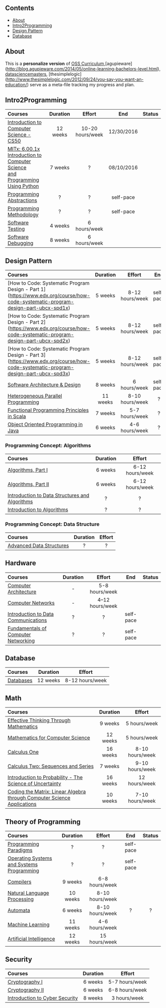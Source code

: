 
## Contents

- [About](#about)
- [Intro2Programming](#Intro2Programming)
- [Design Pattern](#Intro2Programming)
- [Database](#Intro2Programming)

## About

This is a **personalize version** of [OSS Curriculum](https://github.com/open-source-society/computer-science),[agupieware] (http://blog.agupieware.com/2014/05/online-learning-bachelors-level.html), [datasciencemasters](https://github.com/datasciencemasters/go), [thesimplelogic] (http://www.thesimplelogic.com/2012/09/24/you-say-you-want-an-education/) serve as a meta-file tracking my progress and plan.



## Intro2Programming 
Courses | Duration | Effort | End | Status
:-- | :--: | :--: | :--: | :--:
[Introduction to Computer Science - CS50](https://www.edx.org/course/introduction-computer-science-harvardx-cs50x#!)| 12 weeks | 10-20 hours/week | 12/30/2016
[ MITx: 6.00.1x Introduction to Computer Science </br>and Programming Using Python](https://courses.edx.org/courses/course-v1:MITx+6.00.1x_9+2T2016/courseware/Week_0/edx_introduction/) | 7 weeks | ? | 08/10/2016|
[Programming Abstractions](https://www.youtube.com/view_play_list?p=FE6E58F856038C69) | ? | ? | self-pace|
[Programming Methodology](https://www.youtube.com/playlist?list=PL84A56BC7F4A1F852) | ? | ? | self-pace|
[Software Testing](https://www.udacity.com/course/software-testing--cs258)| 4 weeks | 6 hours/week
[Software Debugging](https://www.udacity.com/course/software-debugging--cs259)| 8 weeks | 6 hours/week

## Design Pattern 
Courses | Duration | Effort | End | Status
:-- | :--: | :--: | :--: | :--:
[How to Code: Systematic Program Design - Part 1] (https://www.edx.org/course/how-code-systematic-program-design-part-ubcx-spd1x)| 5 weeks | 8-12 hours/week | self-pace
[How to Code: Systematic Program Design - Part 2] (https://www.edx.org/course/how-code-systematic-program-design-part-ubcx-spd2x)| 5 weeks | 8-12 hours/week | self-pace
[How to Code: Systematic Program Design - Part 3] (https://www.edx.org/course/how-code-systematic-program-design-part-ubcx-spd3x)| 5 weeks | 8-12 hours/week | self-pace
[Software Architecture & Design](https://www.udacity.com/course/software-architecture-design--ud821)| 8 weeks | 6 hours/week | self-pace
[Heterogeneous Parallel Programming](https://www.coursera.org/course/hetero)| 11 weeks | 8-10 hours/week |?
[Functional Programming Principles in Scala](https://www.coursera.org/course/progfun)| 7 weeks | 5-7 hours/week|?
[Object Oriented Programming in Java](https://www.coursera.org/learn/object-oriented-java) | 6 weeks | 4-6 hours/week |?

### Programming Concept: Algorithms
Courses | Duration | Effort
:-- | :--: | :--:
[Algorithms, Part I](https://www.coursera.org/course/algs4partI)| 6 weeks | 6-12 hours/week
[Algorithms, Part II](https://www.coursera.org/course/algs4partII)| 6 weeks |  6-12 hours/week
[Introduction to Data Structures and Algorithms](http://ocw.mit.edu/courses/electrical-engineering-and-computer-science/6-006-introduction-to-algorithms-fall-2011/lecture-videos/) | ? | ? | self-pace|
[Introduction to Algorithms](https://www.youtube.com/playlist?list=PLE621E25B3BF8B9D1) | ? | ? | self-pace|

### Programming Concept: Data Structure
Courses | Duration | Effort
:-- | :--: | :--:
[Advanced Data Structures](http://ocw.mit.edu/courses/electrical-engineering-and-computer-science/6-851-advanced-data-structures-spring-2012/)| ? | ? | self-pace|

## Hardware
Courses | Duration | Effort | End | Status
:-- | :--: | :--: | :--: | :--:
[Computer Architecture](https://www.coursera.org/course/comparch)| - | 5-8 hours/week
[Computer Networks](https://www.coursera.org/course/comnetworks)| - | 4–12 hours/week
[Introduction to Data Communications](https://www.youtube.com/playlist?list=PLvifRcqOOwF8u4iC7hFTMVC_WD6SEpnkx) | ? | ? | self-pace|
[Fundamentals of Computer Networking](https://www.youtube.com/channel/UCb1OiccPJ0wbMZMOleCvhWQ/videos?view=0&sort=da&flow=list)| ? | ? | self-pace|

## Database
Courses | Duration | Effort
:-- | :--: | :--:
[Databases](https://lagunita.stanford.edu/courses/DB/2014/SelfPaced/about)| 12 weeks | 8-12 hours/week

## Math
Courses | Duration | Effort
:-- | :--: | :--:
[Effective Thinking Through Mathematics](https://www.edx.org/course/effective-thinking-through-mathematics-utaustinx-ut-9-01x) | 9 weeks | 5 hours/week
[Mathematics for Computer Science](http://ocw.mit.edu/courses/electrical-engineering-and-computer-science/6-042j-mathematics-for-computer-science-fall-2010/index.htm)| 12 weeks | 5 hours/week
[Calculus One](https://www.coursera.org/learn/calculus1)| 16 weeks | 8-10 hours/week
[Calculus Two: Sequences and Series](https://www.coursera.org/learn/advanced-calculus)| 7 weeks | 9-10 hours/week
[Introduction to Probability - The Science of Uncertainty](https://www.edx.org/course/introduction-probability-science-mitx-6-041x-0)| 16 weeks | 12 hours/week
[Coding the Matrix: Linear Algebra through Computer Science Applications](https://www.coursera.org/course/matrix)| 10 weeks | 7-10 hours/week

## Theory of Programming
Courses | Duration | Effort | End | Status
:-- | :--: | :--: | :--: | :--:
[Programming Paradigms](https://www.youtube.com/playlist?list=PL9D558D49CA734A02)| ? | ? | self-pace|
[Operating Systems and Systems Programming](https://www.youtube.com/watch?v=XgQo4JkN4Bw&list=PL62A66DDD3B3CC0B7)| ? | ? | self-pace|
[Compilers](https://www.coursera.org/course/compilers)| 9 weeks | 6-8 hours/week
[Natural Language Processing](https://www.coursera.org/course/nlangp)| 10 weeks | 8-10 hours/week
[Automata](https://www.coursera.org/course/automata)| 6 weeks | 8-10 hours/week| ? | ? | ?|
[Machine Learning](https://www.coursera.org/learn/machine-learning)| 11 weeks | 4-6 hours/week
[Artificial Intelligence](https://www.edx.org/course/artificial-intelligence-uc-berkeleyx-cs188-1x#!)| 12 weeks | 15 hours/week

## Security
Courses | Duration | Effort
:-- | :--: | :--:
[Cryptography I](https://www.coursera.org/course/crypto)| 6 weeks | 5-7 hours/week
[Cryptography II](https://www.coursera.org/course/crypto2)| 6 weeks | 6-8 hours/week
[Introduction to Cyber Security](https://www.futurelearn.com/courses/introduction-to-cyber-security) | 8 weeks | 3 hours/week
